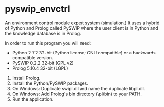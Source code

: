 # pyswip_envctrl

An environment control module expert system (simulation.) It uses a hybrid of Python and Prolog called PySWIP where the user client is in Python and the knowledge database is in Prolog.

In order to run this program you will need:

* Python 2.7.2 32-bit (Python license; GNU compatible) or a backwards compatible version.
* PySWIP 0.2.2 32-bit (GPL v2)
* Prolog 5.10.4 32-bit (LGPL)
	
1. Install Prolog.
2. Install the Python/PySWIP packages.
3. On Windows: Duplicate swipl.dll and name the duplicate libpl.dll.
4. On Windows: Add Prolog's bin directory (\pl\bin) to your PATH.
5. Run the application.
